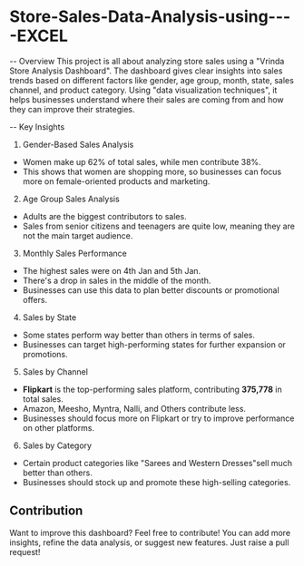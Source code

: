 # Store-Sales-Data-Analysis-using----EXCEL

-- Overview
This project is all about analyzing store sales using a "Vrinda Store Analysis Dashboard". The dashboard gives clear insights into sales trends based on different factors like gender, age group, month, state, sales channel, and product category. Using "data visualization techniques", it helps businesses understand where their sales are coming from and how they can improve their strategies.

-- Key Insights
1. Gender-Based Sales Analysis
- Women make up 62% of total sales, while men contribute 38%.
- This shows that women are shopping more, so businesses can focus more on female-oriented products and marketing.

2. Age Group Sales Analysis
- Adults are the biggest contributors to sales.
- Sales from senior citizens and teenagers are quite low, meaning they are not the main target audience.

3. Monthly Sales Performance
- The highest sales were on 4th Jan and 5th Jan.
- There's a drop in sales in the middle of the month.
- Businesses can use this data to plan better discounts or promotional offers.

4. Sales by State
- Some states perform way better than others in terms of sales.
- Businesses can target high-performing states for further expansion or promotions.

5. Sales by Channel
- **Flipkart** is the top-performing sales platform, contributing **375,778** in total sales.
- Amazon, Meesho, Myntra, Nalli, and Others contribute less.
- Businesses should focus more on Flipkart or try to improve performance on other platforms.

6. Sales by Category
- Certain product categories like "Sarees and Western Dresses"sell much better than others.
- Businesses should stock up and promote these high-selling categories.


## Contribution
Want to improve this dashboard? Feel free to contribute! You can add more insights, refine the data analysis, or suggest new features. Just raise a pull request!

